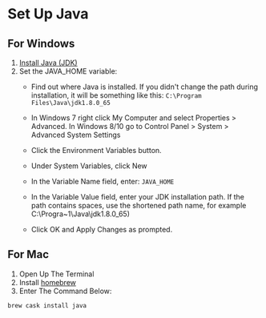 # Set Up Java

## For Windows
1. [Install Java (JDK)](https://www.oracle.com/java/technologies/javase/javase-jdk8-downloads.html)
2. Set the JAVA_HOME variable:
    * Find out where Java is installed. If you didn't change the path during installation, it will be something like this:
      `C:\Program Files\Java\jdk1.8.0_65`
    * In Windows 7 right click My Computer and select Properties > Advanced.
      In Windows 8/10 go to Control Panel > System > Advanced System Settings
    * Click the Environment Variables button.
    * Under System Variables, click New
    * In the Variable Name field, enter:
      `JAVA_HOME`
    
    * In the Variable Value field, enter your JDK installation path.
      If the path contains spaces, use the shortened path name, for example C:\Progra~1\Java\jdk1.8.0_65)
    
    * Click OK and Apply Changes as prompted.

## For Mac
1. Open Up The Terminal
2. Install [homebrew](https://brew.sh/)
3. Enter The Command Below:

`brew cask install java`


